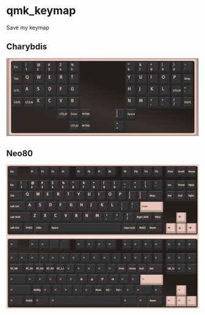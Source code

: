 # qmk_keymap
Save my keymap

## Charybdis
![charybdis layer 0](charybdis-layer-0.png "layer 0")

## Neo80
![neo80 layer 0](neo80-layer-0.png "layer 0")
![neo80 layer 1](neo80-layer-1.png "layer 1")
